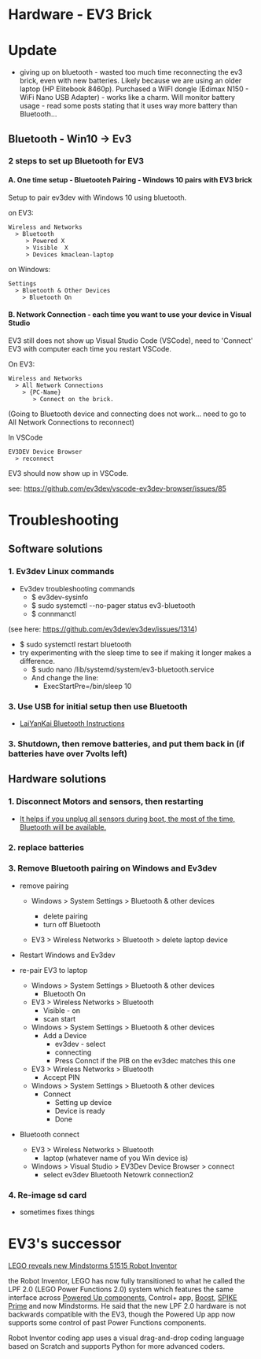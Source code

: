 # Hardware - EV3 Brick



# Update
* giving up on bluetooth - wasted too much time reconnecting the ev3 brick, even with new batteries.  Likely because we are using an older laptop (HP Elitebook 8460p).  Purchased a WIFI dongle (Edimax N150 - WiFi Nano USB Adapter) - works like a charm.  Will monitor battery usage - read some posts stating that it uses way more battery than Bluetooth...

## Bluetooth - Win10 -> Ev3

### 2 steps to set up Bluetooth for EV3

#### A. One time setup - Bluetooteh Pairing - Windows 10 pairs with EV3 brick

Setup to pair ev3dev with Windows 10 using bluetooth.

on EV3:

    Wireless and Networks
      > Bluetooth
         > Powered X
         > Visible  X
         > Devices kmaclean-laptop

on Windows: 

    Settings
      > Bluetooth & Other Devices
        > Bluetooth On

#### B. Network Connection - each time you want to use your device in Visual Studio

EV3 still does not show up  Visual Studio Code (VSCode), need to 'Connect' EV3 with computer each time you restart VSCode.

On EV3:

    Wireless and Networks 
      > All Network Connections 
        > {PC-Name} 
           > Connect on the brick.

(Going to Bluetooth device and connecting does not work... need to go to All Network Connections to reconnect)

In VSCode

    EV3DEV Device Browser
      > reconnect
EV3 should now show up in VSCode.

see: https://github.com/ev3dev/vscode-ev3dev-browser/issues/85


# Troubleshooting

## Software solutions

### 1. Ev3dev Linux commands

* Ev3dev troubleshooting commands
  * $ ev3dev-sysinfo
  * $ sudo systemctl --no-pager status ev3-bluetooth
  * $ connmanctl 

(see here: https://github.com/ev3dev/ev3dev/issues/1314)

* $ sudo systemctl restart bluetooth
* try experimenting with the sleep time to see if making it longer makes a difference.
  * $ sudo nano /lib/systemd/system/ev3-bluetooth.service
  * And change the line:
    * ExecStartPre=/bin/sleep 10

### 3. Use USB for initial setup then use Bluetooth

* [LaiYanKai Bluetooth Instructions](https://github.com/ev3dev/ev3dev/files/3353782/Instructions.for.Bluetooth.Connection.pdf)

### 3. Shutdown, then remove batteries, and put them back in (if batteries have over 7volts left)

## Hardware solutions

### 1. Disconnect Motors and sensors, then restarting
* [It helps if you unplug all sensors during boot, the most of the time, Bluetooth will be available.](https://github.com/ev3dev/ev3dev/issues/855)

### 2. replace batteries

### 3. Remove Bluetooth pairing on Windows and Ev3dev
* remove pairing
  *  Windows > System Settings > Bluetooth & other devices
     * delete pairing
     * turn off Bluetooth

  * EV3 > Wireless Networks > Bluetooth > delete laptop device

* Restart Windows and Ev3dev

* re-pair EV3 to laptop
  * Windows  > System Settings > Bluetooth & other devices
    * Bluetooth On
  * EV3 > Wireless Networks > Bluetooth
    * Visible - on
    * scan start
  * Windows  > System Settings > Bluetooth & other devices
    * Add a Device
      * ev3dev - select
      *   connecting
      * Press Connct if the PIB on the ev3dec matches this one
  * EV3 > Wireless Networks > Bluetooth
    * Accept PIN
  * Windows  > System Settings > Bluetooth & other devices
    * Connect
      * Setting up device
      * Device is ready
      * Done

* Bluetooth connect
  * EV3 > Wireless Networks > Bluetooth
    * laptop (whatever name of you Win device is)
  * Windows > Visual Studio > EV3Dev Device Browser > connect
    * select ev3dev Bluetooth Netowrk connection2
  
### 4. Re-image sd card

* sometimes fixes things

# EV3's successor

[LEGO reveals new Mindstorms 51515 Robot Inventor](https://www.brothers-brick.com/2020/06/12/lego-reveals-new-mindstorms-51515-robot-inventor-a-5-in-1-robotics-and-coding-set-news/)

the Robot Inventor, LEGO has now fully transitioned to what he called the LPF 2.0 (LEGO Power Functions 2.0) system which features the same interface across [Powered Up components](https://www.brothers-brick.com/2020/05/30/three-new-powered-up-technic-hubs-and-motors-will-be-available-from-lego-in-june-news/), Control+ app, [Boost](https://www.brothers-brick.com/2018/02/16/lego-boost-17101-creative-toolbox-review/), [SPIKE Prime](https://www.brothers-brick.com/2020/01/17/a-new-lease-on-learning-with-lego-education-set-45678-spike-prime-review/) and now Mindstorms. He said that the new LPF 2.0 hardware is not backwards compatible with the EV3, though the Powered Up app now supports some control of past Power Functions components.

Robot Inventor coding app uses a visual drag-and-drop coding language based on Scratch and supports Python for more advanced coders.
